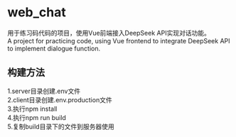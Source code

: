 # web_chat
用于练习码代码的项目，使用Vue前端接入DeepSeek API实现对话功能。  
A project for practicing code, using Vue frontend to integrate DeepSeek API to implement dialogue function.
## 构建方法
1.server目录创建.env文件  
2.client目录创建.env.production文件  
3.执行npm install  
4.执行npm run build  
5.复制build目录下的文件到服务器使用  
